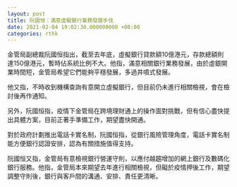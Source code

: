 ```yaml
---
layout: post
title: 阮國恒：滿意虛擬銀行業務發展步伐
date: 2021-02-04 19:02:30.000000000 +08:00
categories: rthk
---
```


金管局副總裁阮國恒指出，截至去年底，虛擬銀行貸款額10億港元，存款總額則達150億港元，暫時佔系統比例不大。他指，滿意相關銀行業務發展，由於虛銀開業時間短，金管局希望它們能夠平穩發展，多過井噴式發展。

他又指，不時收到機構查詢有意開立虛擬銀行，但目前仍未進行相關檢視，會在檢討後再作通知。

另外，阮國恒指，疫情下金管局在跨境理財通上的操作面對挑戰，但有信心盡快提出具體方案，目前正著手準備工作，期望盡快開通。

對於政府計劃推出電話卡實名制，阮國恒指，從銀行風險管理角度，電話卡實名制能方便銀行認證安排，認為有關措施值得支持。

阮國恒又指，金管局有意檢視銀行營運守則，以應付越趨增加的網上銀行及數碼化銀行服務。他指，金管局本來期望去年進行相關檢視，但礙於疫情押後工作，期望調整守則後，銀行與客戶間的溝通、安排、責任更清晰。
